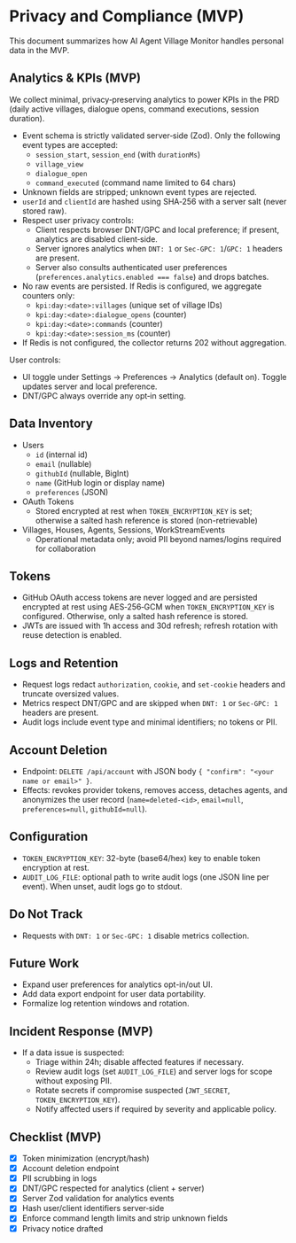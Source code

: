 # Privacy and Compliance (MVP)

This document summarizes how AI Agent Village Monitor handles personal data in the MVP.

## Analytics & KPIs (MVP)

We collect minimal, privacy‑preserving analytics to power KPIs in the PRD (daily active villages, dialogue opens, command executions, session duration).

- Event schema is strictly validated server‑side (Zod). Only the following event types are accepted:
  - `session_start`, `session_end` (with `durationMs`)
  - `village_view`
  - `dialogue_open`
  - `command_executed` (command name limited to 64 chars)
- Unknown fields are stripped; unknown event types are rejected.
- `userId` and `clientId` are hashed using SHA‑256 with a server salt (never stored raw).
- Respect user privacy controls:
  - Client respects browser DNT/GPC and local preference; if present, analytics are disabled client‑side.
  - Server ignores analytics when `DNT: 1` or `Sec-GPC: 1`/`GPC: 1` headers are present.
  - Server also consults authenticated user preferences (`preferences.analytics.enabled === false`) and drops batches.
- No raw events are persisted. If Redis is configured, we aggregate counters only:
  - `kpi:day:<date>:villages` (unique set of village IDs)
  - `kpi:day:<date>:dialogue_opens` (counter)
  - `kpi:day:<date>:commands` (counter)
  - `kpi:day:<date>:session_ms` (counter)
- If Redis is not configured, the collector returns 202 without aggregation.

User controls:

- UI toggle under Settings → Preferences → Analytics (default on). Toggle updates server and local preference.
- DNT/GPC always override any opt‑in setting.

## Data Inventory

- Users
  - `id` (internal id)
  - `email` (nullable)
  - `githubId` (nullable, BigInt)
  - `name` (GitHub login or display name)
  - `preferences` (JSON)
- OAuth Tokens
  - Stored encrypted at rest when `TOKEN_ENCRYPTION_KEY` is set; otherwise a salted hash reference is stored (non-retrievable)
- Villages, Houses, Agents, Sessions, WorkStreamEvents
  - Operational metadata only; avoid PII beyond names/logins required for collaboration

## Tokens

- GitHub OAuth access tokens are never logged and are persisted encrypted at rest using AES‑256‑GCM when `TOKEN_ENCRYPTION_KEY` is configured. Otherwise, only a salted hash reference is stored.
- JWTs are issued with 1h access and 30d refresh; refresh rotation with reuse detection is enabled.

## Logs and Retention

- Request logs redact `authorization`, `cookie`, and `set-cookie` headers and truncate oversized values.
- Metrics respect DNT/GPC and are skipped when `DNT: 1` or `Sec-GPC: 1` headers are present.
- Audit logs include event type and minimal identifiers; no tokens or PII.

## Account Deletion

- Endpoint: `DELETE /api/account` with JSON body `{ "confirm": "<your name or email>" }`.
- Effects: revokes provider tokens, removes access, detaches agents, and anonymizes the user record (`name=deleted-<id>`, `email=null`, `preferences=null`, `githubId=null`).

## Configuration

- `TOKEN_ENCRYPTION_KEY`: 32-byte (base64/hex) key to enable token encryption at rest.
- `AUDIT_LOG_FILE`: optional path to write audit logs (one JSON line per event). When unset, audit logs go to stdout.

## Do Not Track

- Requests with `DNT: 1` or `Sec-GPC: 1` disable metrics collection.

## Future Work

- Expand user preferences for analytics opt-in/out UI.
- Add data export endpoint for user data portability.
- Formalize log retention windows and rotation.

## Incident Response (MVP)

- If a data issue is suspected:
  - Triage within 24h; disable affected features if necessary.
  - Review audit logs (set `AUDIT_LOG_FILE`) and server logs for scope without exposing PII.
  - Rotate secrets if compromise suspected (`JWT_SECRET`, `TOKEN_ENCRYPTION_KEY`).
  - Notify affected users if required by severity and applicable policy.

## Checklist (MVP)

- [x] Token minimization (encrypt/hash)
- [x] Account deletion endpoint
- [x] PII scrubbing in logs
- [x] DNT/GPC respected for analytics (client + server)
- [x] Server Zod validation for analytics events
- [x] Hash user/client identifiers server‑side
- [x] Enforce command length limits and strip unknown fields
- [x] Privacy notice drafted
